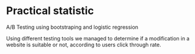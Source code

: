 # Practical statistic
A/B Testing using bootstraping and logistic regression

Using different testing tools we managed to determine if a modification in a website is suitable or not, according to users click through rate.
